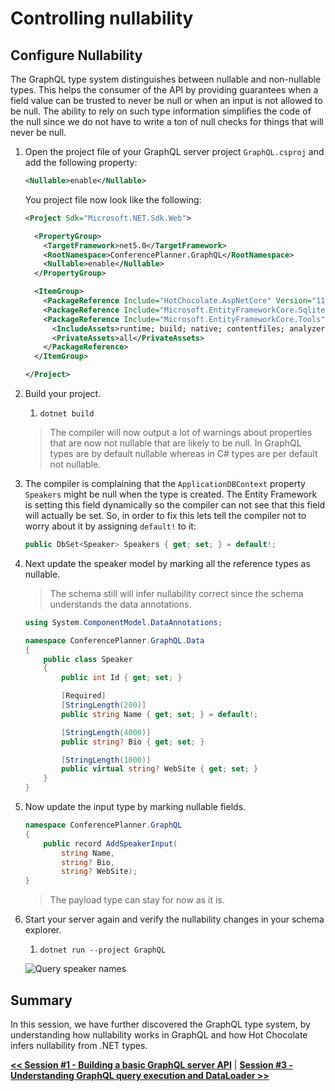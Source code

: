
# Controlling nullability

## Configure Nullability

The GraphQL type system distinguishes between nullable and non-nullable types. This helps the consumer of the API by providing guarantees when a field value can be trusted to never be null or when an input is not allowed to be null. The ability to rely on such type information simplifies the code of the null since we do not have to write a ton of null checks for things that will never be null.

1. Open the project file of your GraphQL server project `GraphQL.csproj` and add the following property:

   ```xml
   <Nullable>enable</Nullable>
   ```

   You project file now look like the following:

   ```xml
   <Project Sdk="Microsoft.NET.Sdk.Web">

     <PropertyGroup>
       <TargetFramework>net5.0</TargetFramework>
       <RootNamespace>ConferencePlanner.GraphQL</RootNamespace>
       <Nullable>enable</Nullable>
     </PropertyGroup>

     <ItemGroup>
       <PackageReference Include="HotChocolate.AspNetCore" Version="11.0.0" />
       <PackageReference Include="Microsoft.EntityFrameworkCore.Sqlite" Version="5.0.0" />
       <PackageReference Include="Microsoft.EntityFrameworkCore.Tools" Version="5.0.0">
         <IncludeAssets>runtime; build; native; contentfiles; analyzers; buildtransitive</IncludeAssets>
         <PrivateAssets>all</PrivateAssets>
       </PackageReference>
     </ItemGroup>

   </Project>
   ```

1. Build your project.
   1. `dotnet build`

   > The compiler will now output a lot of warnings about properties that are now not nullable that are likely to be null. In GraphQL types are by default nullable whereas in C# types are per default not nullable.

1. The compiler is complaining that the `ApplicationDBContext` property `Speakers` might be null when the type is created. The Entity Framework is setting this field dynamically so the compiler can not see that this field will actually be set. So, in order to fix this lets tell the compiler not to worry about it by assigning `default!` to it:

   ```csharp
   public DbSet<Speaker> Speakers { get; set; } = default!;
   ```

1. Next update the speaker model by marking all the reference types as nullable.

   > The schema still will infer nullability correct since the schema understands the data annotations.

    ```csharp
    using System.ComponentModel.DataAnnotations;

    namespace ConferencePlanner.GraphQL.Data
    {
        public class Speaker
        {
            public int Id { get; set; }

            [Required]
            [StringLength(200)]
            public string Name { get; set; } = default!;

            [StringLength(4000)]
            public string? Bio { get; set; }

            [StringLength(1000)]
            public virtual string? WebSite { get; set; }
        }
    }
    ```

1. Now update the input type by marking nullable fields.

    ```csharp
    namespace ConferencePlanner.GraphQL
    {
        public record AddSpeakerInput(
            string Name,
            string? Bio,
            string? WebSite);
    }
    ```

   > The payload type can stay for now as it is.

1. Start your server again and verify the nullability changes in your schema explorer.

   1. `dotnet run --project GraphQL`

   ![Query speaker names](images/39-bcp-verify-nullability.png)

## Summary

In this session, we have further discovered the GraphQL type system, by understanding how nullability works in GraphQL and how Hot Chocolate infers nullability from .NET types.

[**<< Session #1 - Building a basic GraphQL server API**](1-creating-a-graphql-server-project.md) | [**Session #3 - Understanding GraphQL query execution and DataLoader >>**](3-understanding-dataLoader.md) 